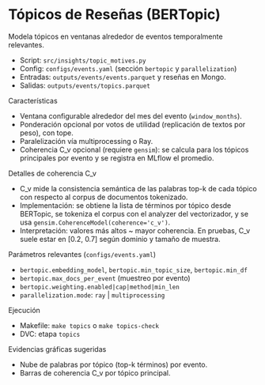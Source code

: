 # Tópicos de Reseñas (BERTopic)

Modela tópicos en ventanas alrededor de eventos temporalmente relevantes.

- Script: `src/insights/topic_motives.py`
- Config: `configs/events.yaml` (sección `bertopic` y `parallelization`)
- Entradas: `outputs/events/events.parquet` y reseñas en Mongo.
- Salidas: `outputs/events/topics.parquet`

Características
- Ventana configurable alrededor del mes del evento (`window_months`).
- Ponderación opcional por votos de utilidad (replicación de textos por peso), con tope.
- Paralelización vía multiprocessing o Ray.
- Coherencia C_v opcional (requiere `gensim`): se calcula para los tópicos principales por evento y se registra en MLflow el promedio.

Detalles de coherencia C_v
- C_v mide la consistencia semántica de las palabras top-k de cada tópico con respecto al corpus de documentos tokenizado.
- Implementación: se obtiene la lista de términos por tópico desde BERTopic, se tokeniza el corpus con el analyzer del vectorizador, y se usa `gensim.CoherenceModel(coherence='c_v')`.
- Interpretación: valores más altos ~ mayor coherencia. En pruebas, C_v suele estar en [0.2, 0.7] según dominio y tamaño de muestra.

Parámetros relevantes (`configs/events.yaml`)
- `bertopic.embedding_model`, `bertopic.min_topic_size`, `bertopic.min_df`
- `bertopic.max_docs_per_event` (muestreo por evento)
- `bertopic.weighting.enabled|cap|method|min_len`
- `parallelization.mode`: `ray` | `multiprocessing`

Ejecución
- Makefile: `make topics` o `make topics-check`
- DVC: etapa `topics`

Evidencias gráficas sugeridas
- Nube de palabras por tópico (top-k términos) por evento.
- Barras de coherencia C_v por tópico principal.
